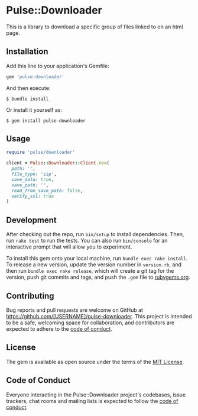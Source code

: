 # Pulse::Downloader

This is a library to download a specific group of files linked to on an html page.

## Installation

Add this line to your application's Gemfile:

```ruby
gem 'pulse-downloader'
```

And then execute:

    $ bundle install

Or install it yourself as:

    $ gem install pulse-downloader

## Usage

```ruby
require 'pulse/downloader'

client = Pulse::Downloader::Client.new(
  path: '',
  file_type: 'zip',
  save_data: true,
  save_path: '',
  read_from_save_path: false,
  verify_ssl: true
)
```

## Development

After checking out the repo, run `bin/setup` to install dependencies. Then, run `rake test` to run the tests. You can also run `bin/console` for an interactive prompt that will allow you to experiment.

To install this gem onto your local machine, run `bundle exec rake install`. To release a new version, update the version number in `version.rb`, and then run `bundle exec rake release`, which will create a git tag for the version, push git commits and tags, and push the `.gem` file to [rubygems.org](https://rubygems.org).

## Contributing

Bug reports and pull requests are welcome on GitHub at https://github.com/[USERNAME]/pulse-downloader. This project is intended to be a safe, welcoming space for collaboration, and contributors are expected to adhere to the [code of conduct](https://github.com/[USERNAME]/pulse-downloader/blob/master/CODE_OF_CONDUCT.md).

## License

The gem is available as open source under the terms of the [MIT License](https://opensource.org/licenses/MIT).

## Code of Conduct

Everyone interacting in the Pulse::Downloader project's codebases, issue trackers, chat rooms and mailing lists is expected to follow the [code of conduct](https://github.com/[USERNAME]/pulse-downloader/blob/master/CODE_OF_CONDUCT.md).
